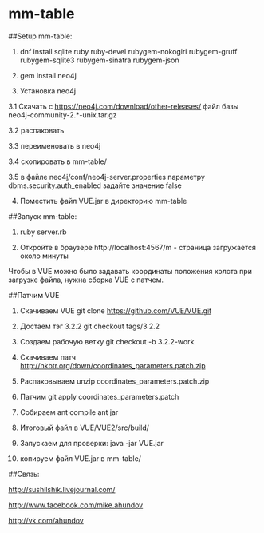 # mm-table


##Setup mm-table:

1) dnf install sqlite ruby ruby-devel rubygem-nokogiri rubygem-gruff rubygem-sqlite3 rubygem-sinatra rubygem-json

2) gem install neo4j

3) Установка neo4j

  3.1 Скачать с https://neo4j.com/download/other-releases/ файл базы neo4j-community-2.\*-unix.tar.gz
  
  3.2 распаковать
  
  3.3 переименовать в neo4j
  
  3.4 скопировать в mm-table/
  
  3.5 в файле neo4j/conf/neo4j-server.properties параметру dbms.security.auth_enabled задайте значение false

4) Поместить файл VUE.jar в директорию mm-table



##Запуск mm-table:

1) ruby server.rb

2) Откройте в браузере http://localhost:4567/m - страница загружается около минуты


Чтобы в VUE можно было задавать координаты положения холста при загрузке файла, нужна сборка VUE с патчем.



##Патчим VUE

1) Скачиваем VUE
git clone https://github.com/VUE/VUE.git

2) Достаем тэг 3.2.2
git checkout tags/3.2.2

3) Создаем рабочую ветку
git checkout -b 3.2.2-work

4) Скачиваем патч 
http://nkbtr.org/down/coordinates_parameters.patch.zip

5) Распаковываем
unzip coordinates_parameters.patch.zip

6) Патчим
git apply coordinates_parameters.patch

7) Собираем
ant compile
ant jar

8) Итоговый файл в VUE/VUE2/src/build/

9) Запускаем для проверки: java -jar VUE.jar

10) копируем файл VUE.jar в mm-table/



##Связь:

http://sushilshik.livejournal.com/

http://www.facebook.com/mike.ahundov

http://vk.com/ahundov
